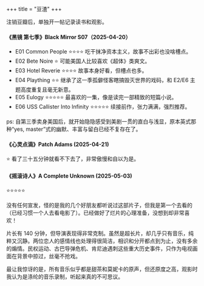 +++
title = "豆渣"
+++

注销豆瓣后，单独开一帖记录读书和观影。

#### 《黑镜 第七季》Black Mirror S07（2025-04-20）

- E01 Common People ⭐️⭐️⭐️⭐️ 吃干抹净资本主义，故事不出彩也没啥槽点。
- E02 Bete Noire ⭐️ 可能美国人比较喜欢《超体》类爽文。
- E03 Hotel Reverie ⭐️⭐️⭐️⭐️ 故事本身好看，但槽点也多。
- E04 Plaything ⭐️⭐️ 继承了这一季孤僻怪客瞎搞毁灭世界的戏码，和 E2/E6 主题高度重复且毫无新意。
- E05 Eulogy ⭐️⭐️⭐️⭐️⭐️ 最喜欢的一集，像是读完一部精致的短篇小说。
- E06 USS Callister Into Infinity ⭐️⭐️⭐️⭐️⭐️ 续接前作，张力满满，强烈推荐。

ps: 自第三季卖身美国后，就开始隐隐感受到美剧一贯的直白与浅显，原本英式那种“yes, master”式的幽默、丰富与留白已经不复存在了。

#### 《心灵点滴》Patch Adams (2025-04-21)

⭐️ 看了三十五分钟就看不下去了，非常傲慢和自以为是。

#### 《摇滚诗人》A Complete Unknown (2025-05-03)

⭐️⭐️⭐️⭐️⭐️

没有任何宣发，怪的是我的几个好朋友都听说过这部片子，但我是第一个去看的（已经习惯一个人去看电影了）。已经做好了烂片的心理准备，没想到却非常喜欢！

片长有 140 分钟，但导演表现得非常克制。虽然是超长片，却几乎只有音乐，纯粹又沉静。两位恋人的感情线也处理得很简洁，相识和分开都点到为止，没有多余的煽情。民权运动、古巴导弹危机、肯尼迪遇刺这些重大历史事件，只作为电视画面在背景中掠过，丝毫不抢戏。

最让我惊讶的是，所有音乐似乎都是甜茶和莫妮卡的原声，但还原度之高，观影时我认为是涤纶的音乐录制，听起来真的不可思议。
